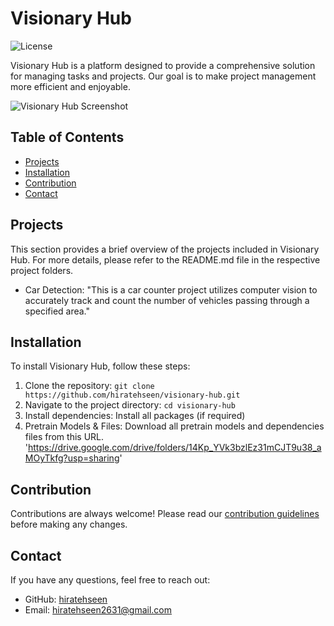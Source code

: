 # Visionary Hub

![License](https://img.shields.io/badge/License-MIT-blue.svg)

Visionary Hub is a platform designed to provide a comprehensive solution for managing tasks and projects. Our goal is to make project management more efficient and enjoyable.

![Visionary Hub Screenshot](/assets/images/screenshot.png)

## Table of Contents

- [Projects](#projects)
- [Installation](#installation)
- [Contribution](#contribution)
- [Contact](#contact)

## Projects
This section provides a brief overview of the projects included in Visionary Hub. For more details, please refer to the README.md file in the respective project folders.

- Car Detection: "This is a car counter project utilizes computer vision to accurately track and count the number of vehicles passing through a specified area."

## Installation

To install Visionary Hub, follow these steps:

1. Clone the repository: `git clone https://github.com/hiratehseen/visionary-hub.git`
2. Navigate to the project directory: `cd visionary-hub`
3. Install dependencies: Install all packages (if required)
4. Pretrain Models & Files: Download all pretrain models and dependencies files from this URL. 'https://drive.google.com/drive/folders/14Kp_YVk3bzlEz31mCJT9u38_aMOyTkfg?usp=sharing'

## Contribution

Contributions are always welcome! Please read our [contribution guidelines](CONTRIBUTING.md) before making any changes.

## Contact

If you have any questions, feel free to reach out:

- GitHub: [hiratehseen](https://github.com/hiratehseen)
- Email: hiratehseen2631@gmail.com
